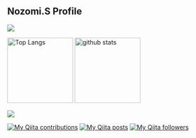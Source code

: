 ## Nozomi.S Profile
![](https://komarev.com/ghpvc/?username=your-github-username&color=lightgrey&style=plastic)
<p align="left"> 
  <img alt="Top Langs" height="150px" src="https://github-readme-stats.vercel.app/api/top-langs/?username=SatoNozomi44&layout=compact&show_icons=true&theme=graywhite" />
  <img alt="github stats" height="150px" src="https://github-readme-stats.vercel.app/api?username=SatoNozomi44&theme=graywhite&show_icons=ture" />
</p>

![](https://github-profile-summary-cards.vercel.app/api/cards/profile-details?username=SatoNozomi44&theme=graywhite)

[![My Qiita contributions](https://qiita-badge.apiapi.app/s/muscle_gori02/contributions.svg)](http://qiita.com/muscle_gori02)
[![My Qiita posts](https://qiita-badge.apiapi.app/s/muscle_gori02/posts.svg)](http://qiita.com/muscle_gori02)
[![My Qiita followers](https://qiita-badge.apiapi.app/s/muscle_gori02/followers.svg)](http://qiita.com/muscle_gori02)

<!--
**SatoNozomi44/SatoNozomi44** is a ✨ _special_ ✨ repository because its `README.md` (this file) appears on your GitHub profile.

Here are some ideas to get you started:

- 🔭 I’m currently working on ...
- 🌱 I’m currently learning ...
- 👯 I’m looking to collaborate on ...
- 🤔 I’m looking for help with ...
- 💬 Ask me about ...
- 📫 How to reach me: ...
- 😄 Pronouns: ...
- ⚡ Fun fact: ...
-->
